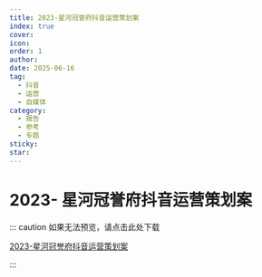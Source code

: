 ```yaml
---
title: 2023-星河冠誉府抖音运营策划案
index: true
cover: 
icon: 
order: 1
author: 
date: 2025-06-16
tag:
  - 抖音
  - 运营
  - 自媒体
category:
  - 报告
  - 参考
  - 专题
sticky: 
star: 
---
```


# 2023- 星河冠誉府抖音运营策划案

::: caution 如果无法预览，请点击此处下载

[2023-星河冠誉府抖音运营策划案](https://r2qq.24811213.xyz/dichan/00精品-抖音运营-2023星河冠誉府抖音运营策划案.pdf)

:::

<PDF url="https://r2qq.24811213.xyz/dichan/00精品-抖音运营-2023星河冠誉府抖音运营策划案.pdf" />
